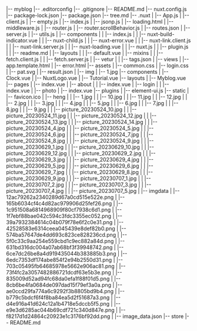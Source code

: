 |-- myblog
    |-- .editorconfig
    |-- .gitignore
    |-- README.md
    |-- nuxt.config.js
    |-- package-lock.json
    |-- package.json
    |-- tree.md
    |-- .nuxt
    |   |-- App.js
    |   |-- client.js
    |   |-- empty.js
    |   |-- index.js
    |   |-- jsonp.js
    |   |-- loading.html
    |   |-- middleware.js
    |   |-- router.js
    |   |-- router.scrollBehavior.js
    |   |-- routes.json
    |   |-- server.js
    |   |-- utils.js
    |   |-- components
    |   |   |-- index.js
    |   |   |-- nuxt-build-indicator.vue
    |   |   |-- nuxt-child.js
    |   |   |-- nuxt-error.vue
    |   |   |-- nuxt-link.client.js
    |   |   |-- nuxt-link.server.js
    |   |   |-- nuxt-loading.vue
    |   |   |-- nuxt.js
    |   |   |-- plugin.js
    |   |   |-- readme.md
    |   |-- layouts
    |   |   |-- default.vue
    |   |-- mixins
    |   |   |-- fetch.client.js
    |   |   |-- fetch.server.js
    |   |-- vetur
    |   |   |-- tags.json
    |   |-- views
    |       |-- app.template.html
    |       |-- error.html
    |-- assets
    |   |-- common.css
    |   |-- login.css
    |   |-- pat.svg
    |   |-- result.json
    |   |-- img
    |       |-- 1.jpg
    |-- components
    |   |-- Clock.vue
    |   |-- NuxtLogo.vue
    |   |-- Tutorial.vue
    |-- layouts
    |   |-- Myblog.vue
    |-- pages
    |   |-- index.vue
    |   |-- about
    |   |   |-- index.vue
    |   |-- login
    |   |   |-- index.vue
    |   |-- photo
    |       |-- index.vue
    |-- plugins
    |   |-- element-ui.js
    |-- static
    |   |-- favicon.ico
    |   |-- heng
    |   |   |-- 1.jpg
    |   |   |-- 10.jpg
    |   |   |-- 11.jpg
    |   |   |-- 12.jpg
    |   |   |-- 2.jpg
    |   |   |-- 3.jpg
    |   |   |-- 4.jpg
    |   |   |-- 5.jpg
    |   |   |-- 6.jpg
    |   |   |-- 7.jpg
    |   |   |-- 8.jpg
    |   |   |-- 9.jpg
    |   |   |-- picture_20230524_10.jpg
    |   |   |-- picture_20230524_11.jpg
    |   |   |-- picture_20230524_12.jpg
    |   |   |-- picture_20230524_13.jpg
    |   |   |-- picture_20230524_14.jpg
    |   |   |-- picture_20230524_4.jpg
    |   |   |-- picture_20230524_5.jpg
    |   |   |-- picture_20230524_6.jpg
    |   |   |-- picture_20230524_7.jpg
    |   |   |-- picture_20230524_8.jpg
    |   |   |-- picture_20230524_9.jpg
    |   |   |-- picture_20230629_1.jpg
    |   |   |-- picture_20230629_10.jpg
    |   |   |-- picture_20230629_12.jpg
    |   |   |-- picture_20230629_2.jpg
    |   |   |-- picture_20230629_3.jpg
    |   |   |-- picture_20230629_4.jpg
    |   |   |-- picture_20230629_5.jpg
    |   |   |-- picture_20230629_6.jpg
    |   |   |-- picture_20230629_7.jpg
    |   |   |-- picture_20230629_8.jpg
    |   |   |-- picture_20230629_9.jpg
    |   |   |-- picture_20230707_1.jpg
    |   |   |-- picture_20230707_2.jpg
    |   |   |-- picture_20230707_3.jpg
    |   |   |-- picture_20230707_4.jpg
    |   |   |-- picture_20230707_5.jpg
    |   |-- imgdata
    |       |-- 12ac79262a2340289d67a0cd515e522e.png
    |       |-- 165b6034cf4c4d82ac979906d25fef26.png
    |       |-- 1c951508a6814968909f80cf7938c6d1.png
    |       |-- 1f7ebf88bae042c594c3fdc3355ec052.png
    |       |-- 39a7932384614c04b079f78e6f2c0e31.png
    |       |-- 42528583e6314ceea045439e8def82b0.png
    |       |-- 574ba57647de4dd693c823ce828236cd.png
    |       |-- 5f0c33c9aa254e559cbd1c9ec882a84d.png
    |       |-- 631bd316dc004a07ab68bf3f39948742.png
    |       |-- 6ce7dc26be8a4d919435044b383885b3.png
    |       |-- 6edc7353df174abe854f2e94b2550d31.png
    |       |-- 703c05495fb64685978e5662e906ac81.png
    |       |-- 73f4fc2a3057482886721dcdf63e5b3e.png
    |       |-- 835009d52ad94fc68da0efa1f88f01d5.png
    |       |-- 8cb6be4fa0684de097dad15f79ef3a0a.png
    |       |-- ae0ccd29fa774a6c9292f3b8805bd9b4.png
    |       |-- b779c5bdcf6f4f8ba84ea5d2f51687a3.png
    |       |-- d4e916a41d624c12a1b4718e5dccb5f5.png
    |       |-- e9e3d6285ac044b69cdf721c340d847e.png
    |       |-- f8217d1d24864c20923e1c3176bf92dd.png
    |       |-- image_data.json
    |-- store
        |-- README.md
